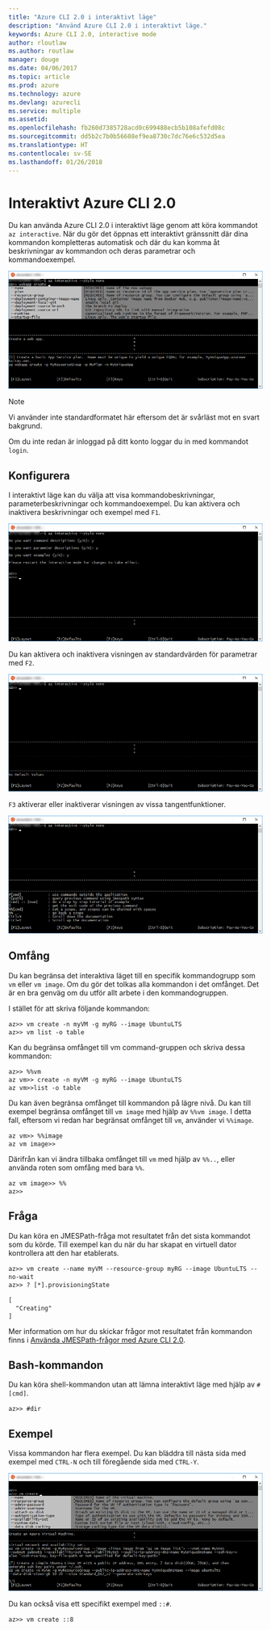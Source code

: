 ```yaml
---
title: "Azure CLI 2.0 i interaktivt läge"
description: "Använd Azure CLI 2.0 i interaktivt läge."
keywords: Azure CLI 2.0, interactive mode
author: rloutlaw
ms.author: routlaw
manager: douge
ms.date: 04/06/2017
ms.topic: article
ms.prod: azure
ms.technology: azure
ms.devlang: azurecli
ms.service: multiple
ms.assetid: 
ms.openlocfilehash: fb260d7385728acd0c699488ecb5b108afefd08c
ms.sourcegitcommit: dd5b2c7b0b56608ef9ea8730c7dc76e6c532d5ea
ms.translationtype: HT
ms.contentlocale: sv-SE
ms.lasthandoff: 01/26/2018
---
```

# <a name="interactive-azure-cli-20"></a>Interaktivt Azure CLI 2.0

Du kan använda Azure CLI 2.0 i interaktivt läge genom att köra kommandot `az interactive`.
När du gör det öppnas ett interaktivt gränssnitt där dina kommandon kompletteras automatisk och där du kan komma åt beskrivningar av kommandon och deras parametrar och kommandoexempel.

![interaktivt läge](./media/interactive-azure-cli/webapp-create.png)

> [!NOTE]
> Vi använder inte standardformatet här eftersom det är svårläst mot en svart bakgrund.

Om du inte redan är inloggad på ditt konto loggar du in med kommandot `login`.

## <a name="configure"></a>Konfigurera

I interaktivt läge kan du välja att visa kommandobeskrivningar, parameterbeskrivningar och kommandoexempel.
Du kan aktivera och inaktivera beskrivningar och exempel med `F1`.

![beskrivningar och exempel](./media/interactive-azure-cli/descriptions-and-examples.png)

Du kan aktivera och inaktivera visningen av standardvärden för parametrar med `F2`.

![standardvärden](./media/interactive-azure-cli/defaults.png)

`F3` aktiverar eller inaktiverar visningen av vissa tangentfunktioner.

![tangentfunktioner](./media/interactive-azure-cli/gestures.png)

## <a name="scope"></a>Omfång

Du kan begränsa det interaktiva läget till en specifik kommandogrupp som `vm` eller `vm image`.
Om du gör det tolkas alla kommandon i det omfånget.
Det är en bra genväg om du utför allt arbete i den kommandogruppen.

I stället för att skriva följande kommandon:

```azurecli
az>> vm create -n myVM -g myRG --image UbuntuLTS
az>> vm list -o table
```

Kan du begränsa omfånget till vm command-gruppen och skriva dessa kommandon:

```azurecli
az>> %%vm
az vm>> create -n myVM -g myRG --image UbuntuLTS
az vm>>list -o table
```

Du kan även begränsa omfånget till kommandon på lägre nivå.
Du kan till exempel begränsa omfånget till `vm image` med hjälp av `%%vm image`.
I detta fall, eftersom vi redan har begränsat omfånget till `vm`, använder vi `%%image`.

```azurecli
az vm>> %%image
az vm image>>
```

Därifrån kan vi ändra tillbaka omfånget till `vm` med hjälp av `%%..`, eller använda roten som omfång med bara `%%`.

```azurecli
az vm image>> %%
az>>
```

## <a name="query"></a>Fråga

Du kan köra en JMESPath-fråga mot resultatet från det sista kommandot som du körde.
Till exempel kan du när du har skapat en virtuell dator kontrollera att den har etablerats.

```azurecli
az>> vm create --name myVM --resource-group myRG --image UbuntuLTS --no-wait
az>> ? [*].provisioningState
```

```
[
  "Creating"
]
```

Mer information om hur du skickar frågor mot resultatet från kommandon finns i [Använda JMESPath-frågor med Azure CLI 2.0](query-azure-cli.md).

## <a name="bash-commands"></a>Bash-kommandon

Du kan köra shell-kommandon utan att lämna interaktivt läge med hjälp av `#[cmd]`.

```azurecli
az>> #dir
```

## <a name="examples"></a>Exempel

Vissa kommandon har flera exempel.
Du kan bläddra till nästa sida med exempel med `CTRL-N` och till föregående sida med `CTRL-Y`.

![exempel](./media/interactive-azure-cli/examples.png)

Du kan också visa ett specifikt exempel med `::#`.

```azurecli
az>> vm create ::8
```
